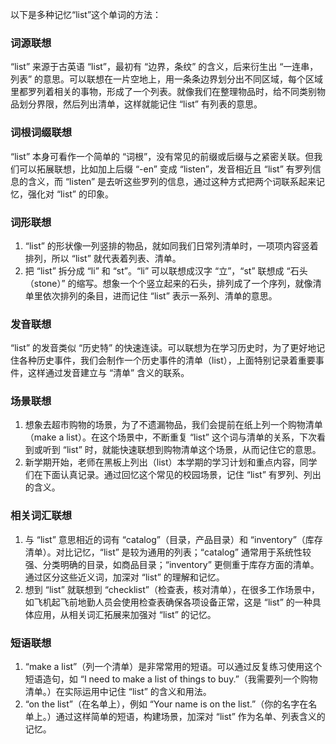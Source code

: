 以下是多种记忆“list”这个单词的方法：

### 词源联想
“list” 来源于古英语 “list”，最初有 “边界，条纹” 的含义，后来衍生出 “一连串，列表” 的意思。可以联想在一片空地上，用一条条边界划分出不同区域，每个区域里都罗列着相关的事物，形成了一个列表。就像我们在整理物品时，给不同类别物品划分界限，然后列出清单，这样就能记住 “list” 有列表的意思。

### 词根词缀联想
“list” 本身可看作一个简单的 “词根”，没有常见的前缀或后缀与之紧密关联。但我们可以拓展联想，比如加上后缀 “-en” 变成 “listen”，发音相近且 “list” 有罗列信息的含义，而 “listen” 是去听这些罗列的信息，通过这种方式把两个词联系起来记忆，强化对 “list” 的印象。

### 词形联想
1. “list” 的形状像一列竖排的物品，就如同我们日常列清单时，一项项内容竖着排列，所以 “list” 就代表着列表、清单。
2. 把 “list” 拆分成 “li” 和 “st”。“li” 可以联想成汉字 “立”，“st” 联想成 “石头（stone）” 的缩写。想象一个个竖立起来的石头，排列成了一个序列，就像清单里依次排列的条目，进而记住 “list” 表示一系列、清单的意思。

### 发音联想
“list” 的发音类似 “历史特” 的快速连读。可以联想为在学习历史时，为了更好地记住各种历史事件，我们会制作一个历史事件的清单（list），上面特别记录着重要事件，这样通过发音建立与 “清单” 含义的联系。

### 场景联想
1. 想象去超市购物的场景，为了不遗漏物品，我们会提前在纸上列一个购物清单（make a list）。在这个场景中，不断重复 “list” 这个词与清单的关系，下次看到或听到 “list” 时，就能快速联想到购物清单这个场景，从而记住它的意思。
2. 新学期开始，老师在黑板上列出（list）本学期的学习计划和重点内容，同学们在下面认真记录。通过回忆这个常见的校园场景，记住 “list” 有罗列、列出的含义。

### 相关词汇联想
1. 与 “list” 意思相近的词有 “catalog”（目录，产品目录）和 “inventory”（库存清单）。对比记忆，“list” 是较为通用的列表；“catalog” 通常用于系统性较强、分类明确的目录，如商品目录；“inventory” 更侧重于库存方面的清单。通过区分这些近义词，加深对 “list” 的理解和记忆。
2. 想到 “list” 就联想到 “checklist”（检查表，核对清单），在很多工作场景中，如飞机起飞前地勤人员会使用检查表确保各项设备正常，这是 “list” 的一种具体应用，从相关词汇拓展来加强对 “list” 的记忆。

### 短语联想
1. “make a list”（列一个清单）是非常常用的短语。可以通过反复练习使用这个短语造句，如 “I need to make a list of things to buy.”（我需要列一个购物清单。）在实际运用中记住 “list” 的含义和用法。
2. “on the list”（在名单上），例如 “Your name is on the list.”（你的名字在名单上。）通过这样简单的短语，构建场景，加深对 “list” 作为名单、列表含义的记忆。 